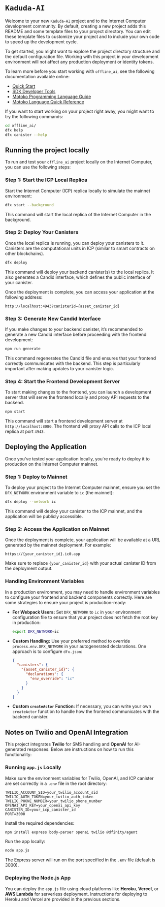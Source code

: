 # `Kaduda-AI`

Welcome to your new `Kaduda-AI` project and to the Internet Computer development community. By default, creating a new project adds this README and some template files to your project directory. You can edit these template files to customize your project and to include your own code to speed up the development cycle.

To get started, you might want to explore the project directory structure and the default configuration file. Working with this project in your development environment will not affect any production deployment or identity tokens.

To learn more before you start working with `offline_ai`, see the following documentation available online:

- [Quick Start](https://internetcomputer.org/docs/current/developer-docs/setup/deploy-locally)
- [SDK Developer Tools](https://internetcomputer.org/docs/current/developer-docs/setup/install)
- [Motoko Programming Language Guide](https://internetcomputer.org/docs/current/motoko/main/motoko)
- [Motoko Language Quick Reference](https://internetcomputer.org/docs/current/motoko/main/language-manual)

If you want to start working on your project right away, you might want to try the following commands:

```bash
cd offline_ai/
dfx help
dfx canister --help
```

## Running the project locally

To run and test your `offline_ai` project locally on the Internet Computer, you can use the following steps:

### **Step 1: Start the ICP Local Replica**
Start the Internet Computer (ICP) replica locally to simulate the mainnet environment:

```bash
dfx start --background
```

This command will start the local replica of the Internet Computer in the background.

### **Step 2: Deploy Your Canisters**
Once the local replica is running, you can deploy your canisters to it. Canisters are the computational units in ICP (similar to smart contracts on other blockchains).

```bash
dfx deploy
```

This command will deploy your backend canister(s) to the local replica. It also generates a Candid interface, which defines the public interface of your canister.

Once the deployment is complete, you can access your application at the following address:
```
http://localhost:4943?canisterId={asset_canister_id}
```

### **Step 3: Generate New Candid Interface**
If you make changes to your backend canister, it’s recommended to generate a new Candid interface before proceeding with the frontend development:

```bash
npm run generate
```

This command regenerates the Candid file and ensures that your frontend correctly communicates with the backend. This step is particularly important after making updates to your canister logic.

### **Step 4: Start the Frontend Development Server**
To start making changes to the frontend, you can launch a development server that will serve the frontend locally and proxy API requests to the backend.

```bash
npm start
```

This command will start a frontend development server at `http://localhost:8080`. The frontend will proxy API calls to the ICP local replica at port `4943`.

## Deploying the Application

Once you've tested your application locally, you're ready to deploy it to production on the Internet Computer mainnet.

### **Step 1: Deploy to Mainnet**
To deploy your project to the Internet Computer mainnet, ensure you set the `DFX_NETWORK` environment variable to `ic` (the mainnet):

```bash
dfx deploy --network ic
```

This command will deploy your canister to the ICP mainnet, and the application will be publicly accessible.

### **Step 2: Access the Application on Mainnet**
Once the deployment is complete, your application will be available at a URL generated by the mainnet deployment. For example:
```
https://{your_canister_id}.ic0.app
```

Make sure to replace `{your_canister_id}` with your actual canister ID from the deployment output.

### **Handling Environment Variables**
In a production environment, you may need to handle environment variables to configure your frontend and backend components correctly. Here are some strategies to ensure your project is production-ready:

- **For Webpack Users:**
  Set `DFX_NETWORK` to `ic` in your environment configuration file to ensure that your project does not fetch the root key in production:

  ```bash
  export DFX_NETWORK=ic
  ```

- **Custom Handling:**
  Use your preferred method to override `process.env.DFX_NETWORK` in your autogenerated declarations. One approach is to configure `dfx.json`:

  ```json
  {
    "canisters": {
      "{asset_canister_id}": {
        "declarations": {
          "env_override": "ic"
        }
      }
    }
  }
  ```

- **Custom `createActor` Function:**
  If necessary, you can write your own `createActor` function to handle how the frontend communicates with the backend canister.

## Notes on Twilio and OpenAI Integration

This project integrates **Twilio** for SMS handling and **OpenAI** for AI-generated responses. Below are instructions on how to run this functionality:

### Running `app.js` Locally

Make sure the environment variables for Twilio, OpenAI, and ICP canister are set correctly in a `.env` file in the root directory:

```
TWILIO_ACCOUNT_SID=your_twilio_account_sid
TWILIO_AUTH_TOKEN=your_twilio_auth_token
TWILIO_PHONE_NUMBER=your_twilio_phone_number
OPENAI_API_KEY=your_openai_api_key
CANISTER_ID=your_icp_canister_id
PORT=3000
```

Install the required dependencies:

```bash
npm install express body-parser openai twilio @dfinity/agent
```

Run the app locally:

```bash
node app.js
```

The Express server will run on the port specified in the `.env` file (default is 3000).

### Deploying the Node.js App

You can deploy the `app.js` file using cloud platforms like **Heroku**, **Vercel**, or **AWS Lambda** for serverless deployment. Instructions for deploying to Heroku and Vercel are provided in the previous sections.
